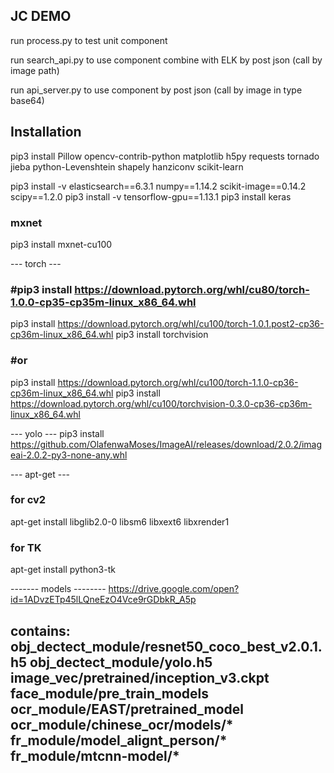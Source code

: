 ## JC DEMO

run process.py to test unit component

run search_api.py to use component combine with ELK by post json
(call by image path)

run api_server.py to use component by post json
(call by image in type base64)

## Installation

pip3 install Pillow opencv-contrib-python matplotlib h5py requests tornado jieba python-Levenshtein shapely hanziconv scikit-learn

pip3 install -v elasticsearch==6.3.1 numpy==1.14.2 scikit-image==0.14.2 scipy==1.2.0
pip3 install -v tensorflow-gpu==1.13.1
pip3 install keras

### mxnet
pip3 install mxnet-cu100

--- torch ---
### #pip3 install https://download.pytorch.org/whl/cu80/torch-1.0.0-cp35-cp35m-linux_x86_64.whl
pip3 install https://download.pytorch.org/whl/cu100/torch-1.0.1.post2-cp36-cp36m-linux_x86_64.whl
pip3 install torchvision
### #or
pip3 install https://download.pytorch.org/whl/cu100/torch-1.1.0-cp36-cp36m-linux_x86_64.whl
pip3 install https://download.pytorch.org/whl/cu100/torchvision-0.3.0-cp36-cp36m-linux_x86_64.whl

--- yolo ---
pip3 install https://github.com/OlafenwaMoses/ImageAI/releases/download/2.0.2/imageai-2.0.2-py3-none-any.whl

--- apt-get ---
### for cv2
apt-get install libglib2.0-0 libsm6 libxext6 libxrender1

### for TK
apt-get install python3-tk

------- models --------
https://drive.google.com/open?id=1ADvzETp45lLQneEzO4Vce9rGDbkR_A5p

contains:
obj_dectect_module/resnet50_coco_best_v2.0.1.h5
obj_dectect_module/yolo.h5
image_vec/pretrained/inception_v3.ckpt
face_module/pre_train_models
ocr_module/EAST/pretrained_model
ocr_module/chinese_ocr/models/*
fr_module/model_alignt_person/*
fr_module/mtcnn-model/*
-----------------------